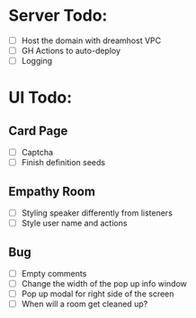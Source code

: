# Server Todo:

* [ ] Host the domain with dreamhost VPC
* [ ] GH Actions to auto-deploy
* [ ] Logging

# UI Todo:


## Card Page

* [ ] Captcha
* [ ] Finish definition seeds

## Empathy Room

* [ ] Styling speaker differently from listeners
* [ ] Style user name and actions

## Bug

* [ ] Empty comments
* [ ] Change the width of the pop up info window
* [ ] Pop up modal for right side of the screen
* [ ] When will a room get cleaned up?
